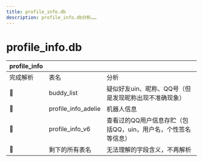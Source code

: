 ```yaml
---
title: profile_info.db
description: profile_info.db分析……
---
```


# profile_info.db
| profile_info |                     |                                                              |
| ------------ | ------------------- | ------------------------------------------------------------ |
| 完成解析     | 表名                | 分析                                                         |
| 🤔            | buddy_list          | 疑似好友uin、昵称、QQ号（但是发现昵称出现不准确现象）        |
| 🤔            | profile_info_adelie | 机器人信息                                                   |
| 🤔            | profile_info_v6     | 查看过的QQ用户信息存贮（包括QQ，uin，用户名，个性签名等信息） |
| 🤔            | 剩下的所有表名      | 无法理解的字段含义，不再解析                                 |